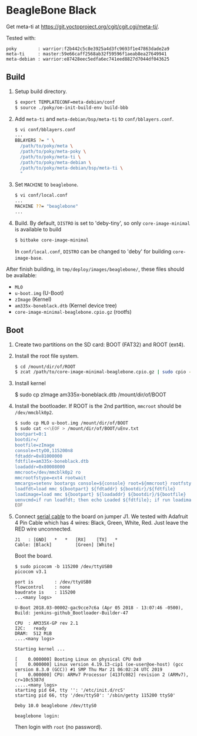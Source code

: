 BeagleBone Black
================
Get meta-ti at <https://git.yoctoproject.org/cgit/cgit.cgi/meta-ti/>.

Tested with:
```
poky        : warrior:f2b442c5c8e3925a4d3fc9693f1e47863dade2a9
meta-ti     : master:59e66caff2568ab32f59596f1aeab8ea27649941
meta-debian : warrior:e87428eec5edfa6ec741eed8827d7044df043625
```

Build
-----
1. Setup build directory.
   ```sh
   $ export TEMPLATECONF=meta-debian/conf
   $ source ./poky/oe-init-build-env build-bbb
   ```

2. Add `meta-ti` and `meta-debian/bsp/meta-ti` to `conf/bblayers.conf`.
   ```sh
   $ vi conf/bblayers.conf
   ...
   BBLAYERS ?= " \
     /path/to/poky/meta \
     /path/to/poky/meta-poky \
     /path/to/poky/meta-ti \
     /path/to/poky/meta-debian \
     /path/to/poky/meta-debian/bsp/meta-ti \
     "
   ```

3. Set `MACHINE` to `beaglebone`.
   ```sh
   $ vi conf/local.conf
   ...
   MACHINE ??= "beaglebone"
   ...
   ```

4. Build.
   By default, `DISTRO` is set to 'deby-tiny', so only `core-image-minimal` is available to build
   ```sh
   $ bitbake core-image-minimal
   ```

   In `conf/local.conf`, `DISTRO` can be changed to 'deby' for building `core-image-base`.

After finish building, in `tmp/deploy/images/beaglebone/`, these files should be available:

* `MLO`
* `u-boot.img` (U-Boot)
* `zImage` (Kernel)
* `am335x-boneblack.dtb` (Kernel device tree)
* `core-image-minimal-beaglebone.cpio.gz` (rootfs)

Boot
----
1. Create two partitions on the SD card: BOOT (FAT32) and ROOT (ext4).

2. Install the root file system.
   ```sh
   $ cd /mount/dir/of/ROOT
   $ zcat /path/to/core-image-minimal-beaglebone.cpio.gz | sudo cpio -idm --no-absolute-filenames
   ```

3. Install kernel

    $ sudo cp zImage am335x-boneblack.dtb /mount/dir/of/BOOT

4. Install the bootloader. If ROOT is the 2nd partition, `mmcroot` should be `/dev/mmcblk0p2`.
   ```sh
   $ sudo cp MLO u-boot.img /mount/dir/of/BOOT
   $ sudo cat <<\EOF > /mount/dir/of/BOOT/uEnv.txt
   bootpart=0:1
   bootdir=/
   bootfile=zImage
   console=ttyO0,115200n8
   fdtaddr=0x81000000
   fdtfile=am335x-boneblack.dtb
   loadaddr=0x80008000
   mmcroot=/dev/mmcblk0p2 ro
   mmcrootfstype=ext4 rootwait
   mmcargs=setenv bootargs console=${console} root=${mmcroot} rootfstype=${mmcrootfstype}
   loadfdt=load mmc ${bootpart} ${fdtaddr} ${bootdir}/${fdtfile}
   loadimage=load mmc ${bootpart} ${loadaddr} ${bootdir}/${bootfile}
   uenvcmd=if run loadfdt; then echo Loaded ${fdtfile}; if run loadimage; then run mmcargs; bootz ${loadaddr} - ${fdtaddr}; fi; fi;
   EOF
   ```

5. Connect [serial cable](https://elinux.org/Beagleboard:BeagleBone_Black_Serial)
to the board on jumper J1. We tested with Adafruit 4 Pin Cable which has 4 wires: 
Black, Green, White, Red. Just leave the RED wire unconnected.
   ```
   J1   : [GND]   *   *   [RX]    [TX]   *
   Cable: [Black]         [Green] [White]
   ```

   Boot the board.

   ```
   $ sudo picocom -b 115200 /dev/ttyUSB0
   picocom v3.1

   port is        : /dev/ttyUSB0
   flowcontrol    : none
   baudrate is    : 115200
   ...<many logs>

   U-Boot 2018.03-00002-gac9cce7c6a (Apr 05 2018 - 13:07:46 -0500), Build: jenkins-github_Bootloader-Builder-47

   CPU  : AM335X-GP rev 2.1
   I2C:   ready
   DRAM:  512 MiB
   ....<many logs>

   Starting kernel ...

   [    0.000000] Booting Linux on physical CPU 0x0
   [    0.000000] Linux version 4.19.13-cip1 (oe-user@oe-host) (gcc version 8.3.0 (GCC)) #1 SMP Thu Mar 21 06:02:24 UTC 2019
   [    0.000000] CPU: ARMv7 Processor [413fc082] revision 2 (ARMv7), cr=10c5387d
   .....<many logs>
   starting pid 64, tty '': '/etc/init.d/rcS'
   starting pid 66, tty '/dev/ttyS0': '/sbin/getty 115200 ttyS0'

   Deby 10.0 beaglebone /dev/ttyS0

   beaglebone login:
   ```

   Then login with `root` (no password).
